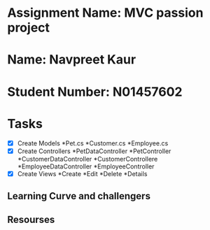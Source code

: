 # Assignment Name: MVC passion project
# Name: Navpreet Kaur
# Student Number: N01457602
# Tasks
- [x] Create Models
*Pet.cs
*Customer.cs
*Employee.cs
- [x] Create Controllers
*PetDataController
*PetController
*CustomerDataController
*CustomerControllere
*EmployeeDataController
*EmployeeController
- [x] Create Views
*Create
*Edit
*Delete
*Details

## Learning Curve and challengers
 

## Resourses
